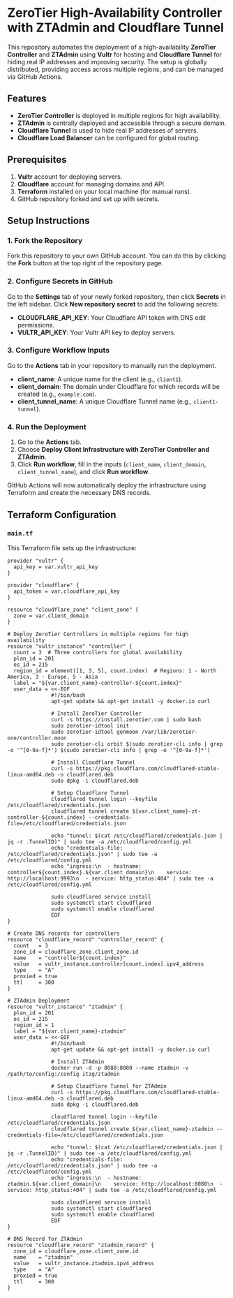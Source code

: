 # ZeroTier High-Availability Controller with ZTAdmin and Cloudflare Tunnel

This repository automates the deployment of a high-availability **ZeroTier Controller** and **ZTAdmin** using **Vultr** for hosting and **Cloudflare Tunnel** for hiding real IP addresses and improving security. The setup is globally distributed, providing access across multiple regions, and can be managed via GitHub Actions.

## Features
- **ZeroTier Controller** is deployed in multiple regions for high availability.
- **ZTAdmin** is centrally deployed and accessible through a secure domain.
- **Cloudflare Tunnel** is used to hide real IP addresses of servers.
- **Cloudflare Load Balancer** can be configured for global routing.

## Prerequisites

1. **Vultr** account for deploying servers.
2. **Cloudflare** account for managing domains and API.
3. **Terraform** installed on your local machine (for manual runs).
4. GitHub repository forked and set up with secrets.

## Setup Instructions

### 1. Fork the Repository

Fork this repository to your own GitHub account. You can do this by clicking the **Fork** button at the top right of the repository page.

### 2. Configure Secrets in GitHub

Go to the **Settings** tab of your newly forked repository, then click **Secrets** in the left sidebar. Click **New repository secret** to add the following secrets:

- **CLOUDFLARE_API_KEY**: Your Cloudflare API token with DNS edit permissions.
- **VULTR_API_KEY**: Your Vultr API key to deploy servers.

### 3. Configure Workflow Inputs

Go to the **Actions** tab in your repository to manually run the deployment.

- **client_name**: A unique name for the client (e.g., `client1`).
- **client_domain**: The domain under Cloudflare for which records will be created (e.g., `example.com`).
- **client_tunnel_name**: A unique Cloudflare Tunnel name (e.g., `client1-tunnel`).

### 4. Run the Deployment

1. Go to the **Actions** tab.
2. Choose **Deploy Client Infrastructure with ZeroTier Controller and ZTAdmin**.
3. Click **Run workflow**, fill in the inputs (`client_name`, `client_domain`, `client_tunnel_name`), and click **Run workflow**.

GitHub Actions will now automatically deploy the infrastructure using Terraform and create the necessary DNS records.

## Terraform Configuration

### `main.tf`

This Terraform file sets up the infrastructure:

```hcl
provider "vultr" {
  api_key = var.vultr_api_key
}

provider "cloudflare" {
  api_token = var.cloudflare_api_key
}

resource "cloudflare_zone" "client_zone" {
  zone = var.client_domain
}

# Deploy ZeroTier Controllers in multiple regions for high availability
resource "vultr_instance" "controller" {
  count = 3  # Three controllers for global availability
  plan_id = 201
  os_id = 215
  region_id = element([1, 3, 5], count.index)  # Regions: 1 - North America, 3 - Europe, 5 - Asia
  label = "${var.client_name}-controller-${count.index}"
  user_data = <<-EOF
              #!/bin/bash
              apt-get update && apt-get install -y docker.io curl

              # Install ZeroTier Controller
              curl -s https://install.zerotier.com | sudo bash
              sudo zerotier-idtool init
              sudo zerotier-idtool genmoon /var/lib/zerotier-one/controller.moon
              sudo zerotier-cli orbit $(sudo zerotier-cli info | grep -o '^[0-9a-f]*') $(sudo zerotier-cli info | grep -o '^[0-9a-f]*')

              # Install Cloudflare Tunnel
              curl -s https://pkg.cloudflare.com/cloudflared-stable-linux-amd64.deb -o cloudflared.deb
              sudo dpkg -i cloudflared.deb

              # Setup Cloudflare Tunnel
              cloudflared tunnel login --keyfile /etc/cloudflared/credentials.json
              cloudflared tunnel create ${var.client_name}-zt-controller-${count.index} --credentials-file=/etc/cloudflared/credentials.json

              echo "tunnel: $(cat /etc/cloudflared/credentials.json | jq -r .TunnelID)" | sudo tee -a /etc/cloudflared/config.yml
              echo "credentials-file: /etc/cloudflared/credentials.json" | sudo tee -a /etc/cloudflared/config.yml
              echo "ingress:\n  - hostname: controller${count.index}.${var.client_domain}\n    service: http://localhost:9993\n  - service: http_status:404" | sudo tee -a /etc/cloudflared/config.yml

              sudo cloudflared service install
              sudo systemctl start cloudflared
              sudo systemctl enable cloudflared
              EOF
}

# Create DNS records for controllers
resource "cloudflare_record" "controller_record" {
  count   = 3
  zone_id = cloudflare_zone.client_zone.id
  name    = "controller${count.index}"
  value   = vultr_instance.controller[count.index].ipv4_address
  type    = "A"
  proxied = true
  ttl     = 300
}

# ZTAdmin Deployment
resource "vultr_instance" "ztadmin" {
  plan_id = 201
  os_id = 215
  region_id = 1
  label = "${var.client_name}-ztadmin"
  user_data = <<-EOF
              #!/bin/bash
              apt-get update && apt-get install -y docker.io curl

              # Install ZTAdmin
              docker run -d -p 8080:8080 --name ztadmin -v /path/to/config:/config itzg/ztadmin

              # Setup Cloudflare Tunnel for ZTAdmin
              curl -s https://pkg.cloudflare.com/cloudflared-stable-linux-amd64.deb -o cloudflared.deb
              sudo dpkg -i cloudflared.deb

              cloudflared tunnel login --keyfile /etc/cloudflared/credentials.json
              cloudflared tunnel create ${var.client_name}-ztadmin --credentials-file=/etc/cloudflared/credentials.json

              echo "tunnel: $(cat /etc/cloudflared/credentials.json | jq -r .TunnelID)" | sudo tee -a /etc/cloudflared/config.yml
              echo "credentials-file: /etc/cloudflared/credentials.json" | sudo tee -a /etc/cloudflared/config.yml
              echo "ingress:\n  - hostname: ztadmin.${var.client_domain}\n    service: http://localhost:8080\n  - service: http_status:404" | sudo tee -a /etc/cloudflared/config.yml

              sudo cloudflared service install
              sudo systemctl start cloudflared
              sudo systemctl enable cloudflared
              EOF
}

# DNS Record for ZTAdmin
resource "cloudflare_record" "ztadmin_record" {
  zone_id = cloudflare_zone.client_zone.id
  name    = "ztadmin"
  value   = vultr_instance.ztadmin.ipv4_address
  type    = "A"
  proxied = true
  ttl     = 300
}
